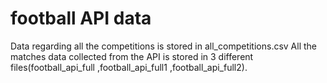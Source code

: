 # football API data
Data regarding all the competitions is stored in all_competitions.csv
All the matches data collected from the API is stored in 3 different files(football_api_full ,football_api_full1 ,football_api_full2).
